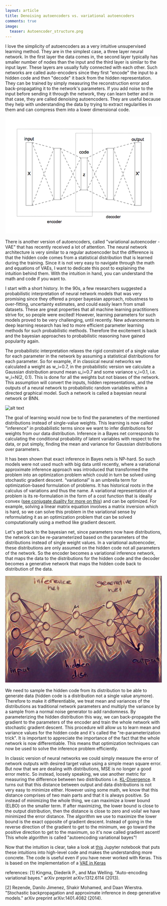 ```yaml
---
layout: article
title: Denoising autoencoders vs. variational autoencoders 
comments: true
image:
  teaser: Autoencoder_structure.png
---
```


I love the simplicity of autoencoders as a very intuitive unsupervised learning method. They are in the simplest case, a three layer neural network. In the first layer the data comes in, the second layer typically has smaller number of nodes than the input and the third layer is similar to the input layer. These layers are usually fully connected with each other. Such networks are called auto-encoders since they first "encode" the input to a hidden code and then "decode" it back from the hidden representation. They can be trained by simply measuring the reconstruction error and back-propagating it to the network's parameters. If you add noise to the input before sending it through the network, they can learn better and in that case, they are called denoising autoencoders. They are useful because they help with understanding the data by trying to extract regularities in them and can compress them into a lower dimensional code.

![alt text](/images/Autoencoder_structure.png "A simple autoencoder")


There is another version of autoencoders, called "variational autoencoder - VAE" that has recently received a lot of attention. The neural network architecture is very similar to a regular autoencoder but the difference is that the hidden code comes from a statistical distribution that is learned during the training. Since it is not very easy to navigate through the math and equations of VAEs, I want to dedicate this post to explaining the intuition behind them. With the intuition in hand, you can understand the math and code if you want to. 

I start with a short history. In the 90s, a few researchers suggested a probabilistic interpretation of neural network models that was very promising since they offered a proper bayesian approach, robustness to over-fitting, uncertainty estimates, and could easily learn from small datasets. These are great properties that all machine learning practitioners strive for, so people were excited! However, learning parameters for such models proved to be very challenging, until recently. New advancements in deep learning research has led to more efficient parameter learning methods for such probabilistic methods. Therefore the excitement is back and the bayesian approaches to probabilistic reasoning have gained popularity again.

The probabilistic interpretation relaxes the rigid constraint of a single value for each parameter in the network by assuming a statistical distributions for each parameter. So for example, if in classical neural networks we calculated a weight as w_i=0.7, in the probabilistic version we calculate a Gaussian distribution around mean u_i=0.7 and some variance v_i=0.1, i.e. w_i=N(2, 0.1). This is done for all the weights but not biases of the network. This assumption will convert the inputs, hidden representations, and the outputs of a neural network to probabilistic random variables within a directed graphical model. Such a network is called a bayesian neural network or BNN.

![alt text](/images/weight_2_dist.png "parameters to distributions")


The goal of learning would now be to find the parameters of the mentioned distributions instead of single-value weights. This learning is now called "inference" in probabilistic terms since we want to infer distributions for weights from our data distribution. Inference in a Bayes net corresponds to calculating the conditional probability of latent variables with respect to the data, or put simply, finding the mean and variance for Gaussian distributions over parameters. 

It has been shown that exact inference in Bayes nets is NP-hard. So such models were not used much with big data until recently, where a variational approximate inference approach was introduced that transformed the problem into an optimization problem which could in turn be solved using stochastic gradient descent. “variational” is an umbrella term for optimization-based formulation of problems. It has historical roots in the calculus of variations and thus the name. A variational representation of a problem is its re-formulation in the form of a cost function that is ideally convex ([see conjugate duality for more on this](https://en.wikipedia.org/wiki/Convex_conjugate)) and can be optimized. For example, solving a linear matrix equation involves a matrix inversion which is hard, so we can solve this problem in the variational sense by reformulating it as an optimization problem that can be solved computationally using a method like gradient descent.

Let's get back to the bayesian net, since parameters now have distributions, the network can be re-parameterized based on the parameters of the distributions instead of single weight values. In a variational autoencoder, these distributions are only assumed on the hidden code not all parameters of the network. So the encoder becomes a variational inference network, that maps the data to the distributions for the hidden code and the decoder becomes a generative network that maps the hidden code back to distribution of the data. 

![alt text](/images/VAE_inf_gen.jpg "A Variational Autoencoder")

We need to sample the hidden code from its distribution to be able to generate data (hidden code is a distribution not a single value anymore). Therefore to make it differentiable, we treat mean and variances of the distributions as traditional network parameters and multiply the variance by a sample from a normal noise generator to add randomness. By parameterizing the hidden distribution this way, we can back-propagate the gradient to the parameters of the encoder and train the whole network with stochastic gradient descent. This procedure will allow us to learn mean and variance values for the hidden code and it's called the "re-parameterization trick". It is important to appreciate the importance of the fact that the whole network is now differentiable. This means that optimization techniques can now be used to solve the inference problem efficiently. 

In classic version of neural networks we could simply measure the error of network outputs with desired target value using a simple mean square error. But now that we are dealing with distributions, MSE is no longer a good error metric. So instead, loosely speaking, we use another metric for measuring the difference between two distributions i.e. [KL-Divergence](https://www.quora.com/What-is-a-good-laymans-explanation-for-the-Kullback-Leibler-Divergence). It turns out that this distance between output and data distributions is not very easy to minimize either. However using some math, we know that this distance comprises of two main parts and that it is always positive. So instead of minimizing the whole thing, we can maximize a lower bound (ELBO) on the smaller term. If after maximizing, the lower bound is close to the output distribution, then the distance is close to zero and voila! we have minimized the error distance. The algorithm we use to maximize the lower bound is the exact opposite of gradient descent. Instead of going in the reverse direction of the gradient to get to the minimum, we go toward the positive direction to get to the maximum, so it's now called gradient ascent! This whole algorithm is called "autoencoding variational bayes"!

Now that the intuition is clear, take a look at [this]() Jupyter notebook that puts these intuitions into high-level code and makes the understanding more concrete. The code is useful even if you have never worked with Keras. This is based on the implementation of a [VAE in Keras](https://github.com/fchollet/keras/blob/master/examples/variational_autoencoder.py)


references:
[1] Kingma, Diederik P., and Max Welling. "Auto-encoding variational bayes." arXiv preprint arXiv:1312.6114 (2013).

[2] Rezende, Danilo Jimenez, Shakir Mohamed, and Daan Wierstra. "Stochastic backpropagation and approximate inference in deep generative models." arXiv preprint arXiv:1401.4082 (2014).